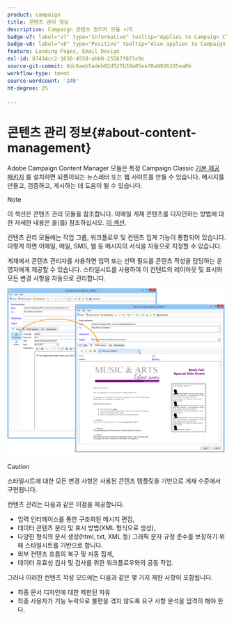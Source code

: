 ```yaml
---
product: campaign
title: 콘텐츠 관리 정보
description: Campaign 콘텐츠 관리자 모듈 시작
badge-v7: label="v7" type="Informative" tooltip="Applies to Campaign Classic v7"
badge-v8: label="v8" type="Positive" tooltip="Also applies to Campaign v8"
feature: Landing Pages, Email Design
exl-id: 87434cc2-1636-4558-ab60-255b7f873c0c
source-git-commit: 6dc6aeb5adeb82d527b39a05ee70a9926205ea0b
workflow-type: tm+mt
source-wordcount: '249'
ht-degree: 2%

---
```


# 콘텐츠 관리 정보{#about-content-management}



Adobe Campaign Content Manager 모듈은 특정 Campaign Classic [기본 제공 패키지](../../installation/using/installing-campaign-standard-packages.md) 를 설치하면 되풀이되는 뉴스레터 또는 웹 사이트를 만들 수 있습니다. 메시지를 만들고, 검증하고, 게시하는 데 도움이 될 수 있습니다.

>[!NOTE]
>
>이 섹션은 콘텐츠 관리 모듈을 참조합니다. 이메일 게재 콘텐츠를 디자인하는 방법에 대한 자세한 내용은 을(를) 참조하십시오. [이 섹션](defining-the-email-content.md).

컨텐츠 관리 모듈에는 작업 그룹, 워크플로우 및 컨텐츠 집계 기능이 통합되어 있습니다. 이렇게 하면 이메일, 메일, SMS, 웹 등 메시지의 서식을 자동으로 지정할 수 있습니다.

게재에서 콘텐츠 관리자를 사용하면 입력 또는 선택 필드를 콘텐츠 작성을 담당하는 운영자에게 제공할 수 있습니다. 스타일시트를 사용하여 이 컨텐트의 레이아웃 및 표시와 모든 변경 사항을 자동으로 관리합니다.

![](assets/s_ncs_content_create_content_sample.png)

>[!CAUTION]
>
>스타일시트에 대한 모든 변경 사항은 사용된 콘텐츠 템플릿을 기반으로 게재 수준에서 구현됩니다.

컨텐츠 관리는 다음과 같은 이점을 제공합니다.

* 입력 인터페이스를 통한 구조화된 메시지 편집,
* 데이터 콘텐츠 분리 및 표시 방법(XML 형식으로 생성),
* 다양한 형식의 문서 생성(html, txt, XML 등) 그래픽 문자 규정 준수를 보장하기 위해 스타일시트를 기반으로 합니다.
* 외부 컨텐츠 흐름의 복구 및 자동 집계,
* 데이터 유효성 검사 및 검사를 위한 워크플로우와의 공동 작업.

그러나 이러한 컨텐츠 작성 모드에는 다음과 같은 몇 가지 제한 사항이 포함됩니다.

* 최종 문서 디자인에 대한 제한된 자유
* 최종 사용자가 기능 누락으로 불편을 겪지 않도록 요구 사항 분석을 엄격히 해야 한다.

